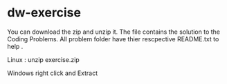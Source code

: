 # dw-exercise

You can download the zip and unzip it. The file contains the solution to the Coding Problems. All problem folder have thier rescpective README.txt to help .

Linux :
unzip exercise.zip

Windows
right click and Extract
